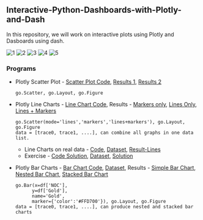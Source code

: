 ## Interactive-Python-Dashboards-with-Plotly-and-Dash

In this repository, we will work on interactive plots using Plotly and Dasboards using dash.

![1](https://img.shields.io/badge/Python-v%203.8.3-green) ![2](https://img.shields.io/badge/plotly-v%204.11.0-blue) ![3](https://img.shields.io/badge/dash-v%201.16.2-red) ![4](https://img.shields.io/badge/numpy-v%201.19.1-orange) ![5](https://img.shields.io/badge/pandas-v%201.0.5-orange)

### Programs

* Plotly Scatter Plot - [Scatter Plot Code](https://github.com/worklifesg/Interactive-Python-Dashboards-with-Plotly-and-Dash/blob/main/Plotly%20Basics/1_Scatter_Plots.py), [Results 1](https://worklifesg.github.io/Interactive-Python-Dashboards-with-Plotly-and-Dash/scatter-plot.html), [Results 2](https://worklifesg.github.io/Interactive-Python-Dashboards-with-Plotly-and-Dash/scatter-plot-modified.html)
  ```
  go.Scatter, go.Layout, go.Figure
  ```
* Plotly Line Charts - [Line Chart Code](https://github.com/worklifesg/Interactive-Python-Dashboards-with-Plotly-and-Dash/blob/main/Plotly%20Basics/2_Line_Charts_Part1.py), Results - [Markers only](https://worklifesg.github.io/Interactive-Python-Dashboards-with-Plotly-and-Dash/Line-Chart.html), [Lines Only](https://worklifesg.github.io/Interactive-Python-Dashboards-with-Plotly-and-Dash/Line-Chart-with%20lines.html), [Lines + Markers](https://worklifesg.github.io/Interactive-Python-Dashboards-with-Plotly-and-Dash/Line-Chart-with-lines-markers.html)
  ```
  go.Scatter(mode='lines','markers','lines+markers'), go.Layout, go.Figure
  data = [trace0, trace1, ....], can combine all graphs in one data list.
  ```
    * Line Charts on real data - [Code](https://github.com/worklifesg/Interactive-Python-Dashboards-with-Plotly-and-Dash/blob/main/Plotly%20Basics/2.Plotly_LineCharts_Part2.py), [Dataset](https://github.com/worklifesg/Interactive-Python-Dashboards-with-Plotly-and-Dash/blob/main/Datasets/nst-est2017-alldata.csv), [Result-Lines](https://worklifesg.github.io/Interactive-Python-Dashboards-with-Plotly-and-Dash/Population-estimate-plot.html)
    * Exercise - [Code Solution](https://github.com/worklifesg/Interactive-Python-Dashboards-with-Plotly-and-Dash/blob/main/Plotly%20Basics/Exercise1_LineChart.py), [Dataset](https://github.com/worklifesg/Interactive-Python-Dashboards-with-Plotly-and-Dash/blob/main/Datasets/2010YumaAZ.csv), [Solution](https://worklifesg.github.io/Interactive-Python-Dashboards-with-Plotly-and-Dash/Daily-Temperature-Yuma-2010.html)

* Plotly Bar Charts - [Bar Chart Code](https://github.com/worklifesg/Interactive-Python-Dashboards-with-Plotly-and-Dash/blob/main/Plotly%20Basics/3.Plotly_BarCharts.py), [Dataset](https://github.com/worklifesg/Interactive-Python-Dashboards-with-Plotly-and-Dash/blob/main/Datasets/2018WinterOlympics.csv), Results - [Simple Bar Chart](https://worklifesg.github.io/Interactive-Python-Dashboards-with-Plotly-and-Dash/Bar-Chart-Simple.html), [Nested Bar Chart](https://worklifesg.github.io/Interactive-Python-Dashboards-with-Plotly-and-Dash/Bar-Chart-Nested.html), [Stacked Bar Chart](https://worklifesg.github.io/Interactive-Python-Dashboards-with-Plotly-and-Dash/Bar-Chart-Stacked.html)
  ```
  go.Bar(x=df['NOC'],
        y=df['Gold'],
        name='Gold',
        marker={'color':'#FFD700'}), go.Layout, go.Figure
  data = [trace0, trace1, ....], can produce nested and stacked bar charts
